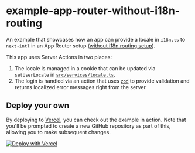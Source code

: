 # example-app-router-without-i18n-routing

An example that showcases how an app can provide a locale in `i18n.ts` to `next-intl` in an App Router setup ([without i18n routing setup](https://next-intl-docs.vercel.app/docs/getting-started/app-router/without-i18n-routing)).

This app uses Server Actions in two places:

1. The locale is managed in a cookie that can be updated via `setUserLocale` in [`src/services/locale.ts`](./src/services/locale.ts).
2. The login is handled via an action that uses [`zod`](https://zod.dev/) to provide validation and returns localized error messages right from the server.

## Deploy your own

By deploying to [Vercel](https://vercel.com), you can check out the example in action. Note that you'll be prompted to create a new GitHub repository as part of this, allowing you to make subsequent changes.

[![Deploy with Vercel](https://vercel.com/button)](https://vercel.com/new/clone?repository-url=https://github.com/amannn/next-intl/tree/main/examples/example-app-router-without-i18n-routing)
